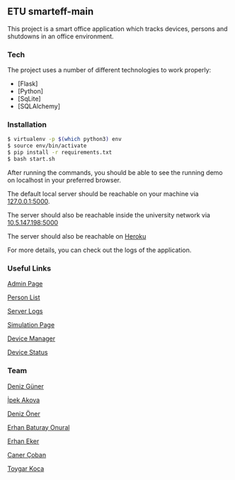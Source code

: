 ## ETU smarteff-main

This project is a smart office application which tracks devices, persons and shutdowns in an office environment. 

### Tech
The project uses a number of different technologies to work properly:

* [Flask]
* [Python]
* [SqLite]
* [SQLAlchemy]

### Installation

```sh
$ virtualenv -p $(which python3) env
$ source env/bin/activate
$ pip install -r requirements.txt
$ bash start.sh
```
After running the commands, you should be able to see the running demo on localhost in your preferred browser.

The default local server should be reachable on your machine via [127.0.0.1:5000](http://127.0.0.1:5000/admin).

The server should also be reachable inside the university network via [10.5.147.198:5000](http://10.5.147.198:5000/admin)

The server should also be reachable on [Heroku](https://smarteff.herokuapp.com/admin)

For more details, you can check out the logs of the application.

### Useful Links

[Admin Page](https://smarteff.herokuapp.com/admin)

[Person List](https://smarteff.herokuapp.com/ListPersons)

[Server Logs](https://smarteff.herokuapp.com/log)

[Simulation Page](https://smarteff.herokuapp.com/simulate)

[Device Manager](https://smarteff.herokuapp.com/ManageDevices)

[Device Status](https://smarteff.herokuapp.com/ShowDeviceStatus)

### Team

[Deniz Güner](https://github.com/dguner)

[İpek Akova](https://github.com/ipekakova)

[Deniz Öner](https://github.com/denizonerr)

[Erhan Baturay Onural](https://github.com/BaturayOnural)

[Erhan Eker](https://github.com/erhanekerr)

[Caner Çoban](https://github.com/ccoban)

[Toygar Koca](https://github.com/ttoygarkoca)